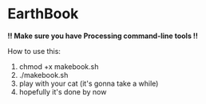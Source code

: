 # EarthBook

**!! Make sure you have Processing command-line tools !!**


How to use this:

1. chmod +x makebook.sh
2. ./makebook.sh
3. play with your cat (it's gonna take a while)
4. hopefully it's done by now